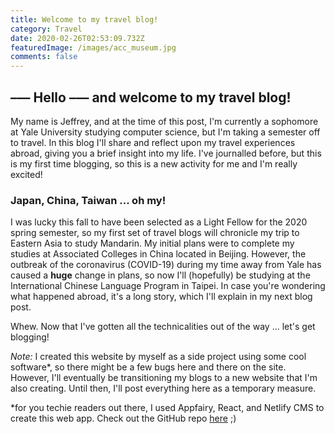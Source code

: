 ```yaml
---
title: Welcome to my travel blog!
category: Travel
date: 2020-02-26T02:53:09.732Z
featuredImage: /images/acc_museum.jpg
comments: false
---
```

## **––– Hello ––– and welcome to my travel blog!**

My name is Jeffrey, and at the time of this post, I'm currently a sophomore at Yale University studying computer science, but I'm taking a semester off to travel. In this blog I'll share and reflect upon my travel experiences abroad, giving you a brief insight into my life. I've journalled before, but this is my first time blogging, so this is a new activity for me and I'm really excited!

### Japan, China, Taiwan ... oh my!

I was lucky this fall to have been selected as a Light Fellow for the 2020 spring semester, so my first set of travel blogs will chronicle my trip to Eastern Asia to study Mandarin. My initial plans were to complete my studies at Associated Colleges in China located in Beijing. However, the outbreak of the coronavirus (COVID-19) during my time away from Yale has caused a **huge** change in plans, so now I'll (hopefully) be studying at the International Chinese Language Program in Taipei. In case you're wondering what happened abroad, it's a long story, which I'll explain in my next blog post.

Whew. Now that I've gotten all the technicalities out of the way ... let's get blogging!

*Note:* I created this website by myself as a side project using some cool software*, so there might be a few bugs here and there on the site. However, I'll eventually be transitioning my blogs to a new website that I'm also creating. Until then, I'll post everything here as a temporary measure.

\*for you techie readers out there, I used Appfairy, React, and Netlify CMS to create this web app. Check out the GitHub repo [here](https://github.com/JeffreyYu2018/personal-websitev3) ;)
